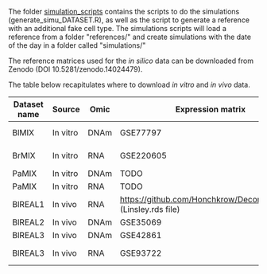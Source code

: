 The folder [simulation_scripts](simulation_scripts) contains the scripts to do the simulations (generate_simu_DATASET.R), as well as the script to generate a reference with an additional fake cell type.
The simulations scripts will load a reference from a folder "references/" and create simulations with the date of the day in a folder called "simulations/"

The reference matrices used for the *in silico* data can be downloaded from Zenodo (DOI 10.5281/zenodo.14024479).

The table below recapitulates where to download *in vitro* and *in vivo* data.

| Dataset name | Source   | Omic | Expression matrix                            | Proportion matrix                                               | Reference profiles matrix |
|--------------|----------|------|----------------------------------------------|-----------------------------------------------------------------|---------------------------|
| BlMIX        | In vitro | DNAm | GSE77797                                     | Figure 4a (DOI: 10.1186/s12859-016-0943-7)                      | GSE35069                  |
| BrMIX        | In vitro | RNA  | GSE220605                                    | "Cell count" column, table S1 (DOI: 10.1186/s13059-023-03016-6) | GSE220605                 |
| PaMIX        | In vitro | DNAm | TODO                                         | TODO                                                            | TODO                      |
| PaMIX        | In vitro | RNA  | TODO                                         | TODO                                                            | TODO                      |
| BlREAL1      | In vivo  | RNA  | https://github.com/Honchkrow/Deconer_dataset (Linsley.rds file) | https://github.com/Honchkrow/Deconer_dataset (Linsley.rds file) | https://github.com/Honchkrow/Deconer_dataset (Linsley.rds file) |
| BlREAL2      | In vivo  | DNAm | GSE35069                                     | DOI: 10.1371/journal.pone.0041361.s004                          | GSE35069                  |
| BlREAL3      | In vivo  | DNAm | GSE42861                                     | Table S2 (DOI: 10.1038/nbt.2487)                                | GSE35069                  |
| BlREAL3      | In vivo  | RNA  | GSE93722                                     | Supplementary file 3A (DOI: 10.7554/eLife.26476 )               | EPIC::TRef                |

